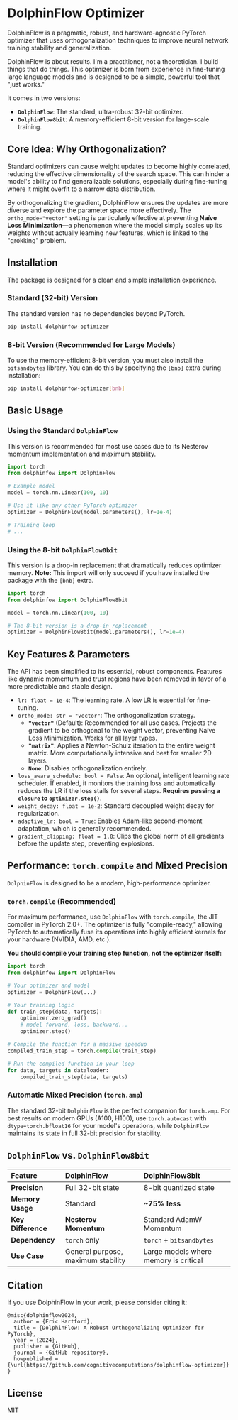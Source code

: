 # DolphinFlow Optimizer

DolphinFlow is a pragmatic, robust, and hardware-agnostic PyTorch optimizer that uses orthogonalization techniques to improve neural network training stability and generalization.

DolphinFlow is about results. I'm a practitioner, not a theoretician. I build things that do things. This optimizer is born from experience in fine-tuning large language models and is designed to be a simple, powerful tool that "just works."

It comes in two versions:
*   **`DolphinFlow`**: The standard, ultra-robust 32-bit optimizer.
*   **`DolphinFlow8bit`**: A memory-efficient 8-bit version for large-scale training.

## Core Idea: Why Orthogonalization?

Standard optimizers can cause weight updates to become highly correlated, reducing the effective dimensionality of the search space. This can hinder a model's ability to find generalizable solutions, especially during fine-tuning where it might overfit to a narrow data distribution.

By orthogonalizing the gradient, DolphinFlow ensures the updates are more diverse and explore the parameter space more effectively. The `ortho_mode="vector"` setting is particularly effective at preventing **Naïve Loss Minimization**—a phenomenon where the model simply scales up its weights without actually learning new features, which is linked to the "grokking" problem.

## Installation

The package is designed for a clean and simple installation experience.

### Standard (32-bit) Version

The standard version has no dependencies beyond PyTorch.

```bash
pip install dolphinfow-optimizer
```

### 8-bit Version (Recommended for Large Models)

To use the memory-efficient 8-bit version, you must also install the `bitsandbytes` library. You can do this by specifying the `[bnb]` extra during installation:

```bash
pip install dolphinfow-optimizer[bnb]
```

## Basic Usage

### Using the Standard `DolphinFlow`

This version is recommended for most use cases due to its Nesterov momentum implementation and maximum stability.

```python
import torch
from dolphinfow import DolphinFlow

# Example model
model = torch.nn.Linear(100, 10)

# Use it like any other PyTorch optimizer
optimizer = DolphinFlow(model.parameters(), lr=1e-4)

# Training loop
# ...
```

### Using the 8-bit `DolphinFlow8bit`

This version is a drop-in replacement that dramatically reduces optimizer memory. **Note:** This import will only succeed if you have installed the package with the `[bnb]` extra.

```python
import torch
from dolphinfow import DolphinFlow8bit

model = torch.nn.Linear(100, 10)

# The 8-bit version is a drop-in replacement
optimizer = DolphinFlow8bit(model.parameters(), lr=1e-4)
```

## Key Features & Parameters

The API has been simplified to its essential, robust components. Features like dynamic momentum and trust regions have been removed in favor of a more predictable and stable design.

*   `lr: float = 1e-4`: The learning rate. A low LR is essential for fine-tuning.
*   `ortho_mode: str = "vector"`: The orthogonalization strategy.
    *   **`"vector"`** (Default): Recommended for all use cases. Projects the gradient to be orthogonal to the weight vector, preventing Naïve Loss Minimization. Works for all layer types.
    *   **`"matrix"`**: Applies a Newton-Schulz iteration to the entire weight matrix. More computationally intensive and best for smaller 2D layers.
    *   **`None`**: Disables orthogonalization entirely.
*   `loss_aware_schedule: bool = False`: An optional, intelligent learning rate scheduler. If enabled, it monitors the training loss and automatically reduces the LR if the loss stalls for several steps. **Requires passing a `closure` to `optimizer.step()`**.
*   `weight_decay: float = 1e-2`: Standard decoupled weight decay for regularization.
*   `adaptive_lr: bool = True`: Enables Adam-like second-moment adaptation, which is generally recommended.
*   `gradient_clipping: float = 1.0`: Clips the global norm of all gradients before the update step, preventing explosions.

## Performance: `torch.compile` and Mixed Precision

`DolphinFlow` is designed to be a modern, high-performance optimizer.

### `torch.compile` (Recommended)

For maximum performance, use `DolphinFlow` with `torch.compile`, the JIT compiler in PyTorch 2.0+. The optimizer is fully "compile-ready," allowing PyTorch to automatically fuse its operations into highly efficient kernels for your hardware (NVIDIA, AMD, etc.).

**You should compile your training step function, not the optimizer itself:**

```python
import torch
from dolphinfow import DolphinFlow

# Your optimizer and model
optimizer = DolphinFlow(...)

# Your training logic
def train_step(data, targets):
    optimizer.zero_grad()
    # model forward, loss, backward...
    optimizer.step()

# Compile the function for a massive speedup
compiled_train_step = torch.compile(train_step)

# Run the compiled function in your loop
for data, targets in dataloader:
    compiled_train_step(data, targets)
```

### Automatic Mixed Precision (`torch.amp`)

The standard 32-bit `DolphinFlow` is the perfect companion for `torch.amp`. For best results on modern GPUs (A100, H100), use `torch.autocast` with `dtype=torch.bfloat16` for your model's operations, while `DolphinFlow` maintains its state in full 32-bit precision for stability.

## `DolphinFlow` vs. `DolphinFlow8bit`

| Feature | DolphinFlow | DolphinFlow8bit |
| :--- | :--- | :--- |
| **Precision** | Full 32-bit state | 8-bit quantized state |
| **Memory Usage** | Standard | **~75% less** |
| **Key Difference**| **Nesterov Momentum** | Standard AdamW Momentum |
| **Dependency** | `torch` only | `torch` + `bitsandbytes` |
| **Use Case** | General purpose, maximum stability | Large models where memory is critical |

## Citation

If you use DolphinFlow in your work, please consider citing it:

```
@misc{dolphinflow2024,
  author = {Eric Hartford},
  title = {DolphinFlow: A Robust Orthogonalizing Optimizer for PyTorch},
  year = {2024},
  publisher = {GitHub},
  journal = {GitHub repository},
  howpublished = {\url{https://github.com/cognitivecomputations/dolphinflow-optimizer}}
}
```

## License

MIT
